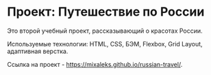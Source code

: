 # Проект: Путешествие по России

Это второй учебный проект, рассказывающий о красотах России. 

Используемые технологии: HTML, CSS, БЭМ, Flexbox, Grid Layout, адаптивная верстка.

Ссылка на проект -  https://mixaleks.github.io/russian-travel/.

